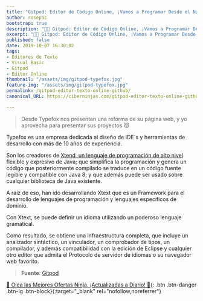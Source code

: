 ```yaml
---
title: "Gitpod: Editor de Código Online, ¡Vamos a Programar Desde el Navegador!"
author: rosepac
bootstrap: true
description: "👩‍💻 Gitpod: Editor de Código Online, ¡Vamos a Programar Desde el Navegador!"
excerpt: "👩‍💻 Gitpod: Editor de Código Online, ¡Vamos a Programar Desde el Navegador!"
published: false
date: 2019-10-07 16:30:02
tags:
- Editores de Texto
- Visual Basic
- Gitpod
- Editor Online
thumbnail: "/assets/img/gitpod-typefox.jpg"
feature-img: "/assets/img/gitpod-typefox.jpg"
permalink: /gitpod-editor-texto-online-github/
canonical_URL: https://ciberninjas.com/gitpod-editor-texto-online-github/

---
```


> Desde Typefox nos presentan una reforma de su página web, y yo aprovecha para presentar sus proyectos 😻

Typefox es una empresa dedicada al diseño de IDE´s y herramientas de desarrollo con más de 10 años de experiencia.

Son los creadores de [Xtend, un lenguaje de programación de alto nivel](/glosario/xtend/) flexible y expresivo de Java; que simplifica la programación y genera un código que posteriormente compilado se traduce en un código fuente legible y compatible con Java 8; y que además puede ser usado sobre cualquier biblioteca de Java existente.

A raíz de eso, han ido desarrollando Xtext que es un Framework para el desarrollo de lenguajes de programación y lenguajes específicos de dominio.
<!-- https://www.eclipse.org/Xtext/#intro-quotes , https://www.eclipse.org/Xtext/documentation/index.html -->

Con Xtext, se puede definir un idioma utilizando un poderoso lenguaje gramatical.

Como resultado, se obtiene una infraestructura completa, que incluye un analizador sintáctico, un vinculador, un comprobador de tipos, un compilador, y además compatibilidad con la edición de Eclipse y cualquier otro editor que admita el Protocolo de servidor de idiomas o su navegador web favorito.   

> **Fuente**: [Gitpod](https://www.gitpod.io "Página web oficial del proyecto gitpod, theia y Typefox.io")

[🎁 Ojea las Mejores Ofertas Ninja, ¡Actualizadas a Diario! 🛒](https://www.amazon.es/shop/cibercursos){: .btn .btn-danger .btn-lg .btn-block}{:target="_blank" rel="nofollow,noreferrer"}